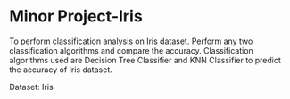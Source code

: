 # Minor Project-Iris

To perform classification analysis on Iris dataset. Perform any two classification algorithms
and compare the accuracy. Classification algorithms used are Decision Tree Classifier and
KNN Classifier to predict the accuracy of Iris dataset.

Dataset: Iris
